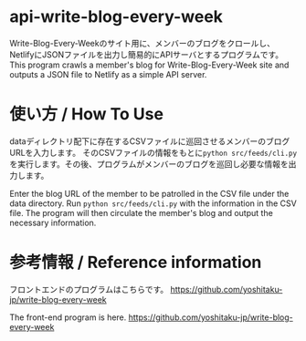 # api-write-blog-every-week

Write-Blog-Every-Weekのサイト用に、メンバーのブログをクロールし、NetlifyにJSONファイルを出力し簡易的にAPIサーバとするプログラムです。
This program crawls a member's blog for Write-Blog-Every-Week site and outputs a JSON file to Netlify as a simple API server.

# 使い方 / How To Use

dataディレクトリ配下に存在するCSVファイルに巡回させるメンバーのブログURLを入力します。
そのCSVファイルの情報をもとに`python src/feeds/cli.py`を実行します。その後、プログラムがメンバーのブログを巡回し必要な情報を出力します。

Enter the blog URL of the member to be patrolled in the CSV file under the data directory.
Run `python src/feeds/cli.py` with the information in the CSV file. The program will then circulate the member's blog and output the necessary information.

# 参考情報 / Reference information
フロントエンドのプログラムはこちらです。
https://github.com/yoshitaku-jp/write-blog-every-week

The front-end program is here.
https://github.com/yoshitaku-jp/write-blog-every-week